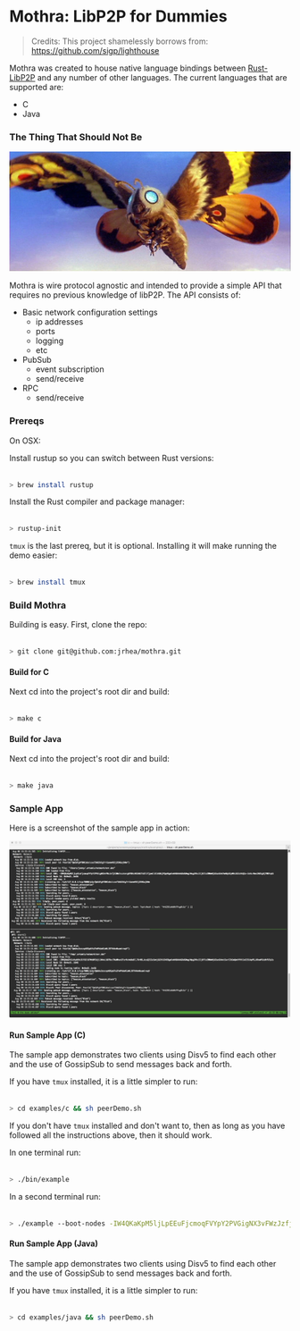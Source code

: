 # Mothra: LibP2P for Dummies

> Credits: This project shamelessly borrows from: https://github.com/sigp/lighthouse

Mothra was created to house native language bindings between [Rust-LibP2P](https://github.com/libp2p/rust-libp2p) and any number of other languages.  The current languages that are supported are:

- C
- Java

### The Thing That Should Not Be

![mothra](./resources/mothra.jpg)
  
Mothra is wire protocol agnostic and intended to provide a simple API that requires no previous knowledge of libP2P.  The API consists of:

- Basic network configuration settings 
  - ip addresses
  - ports
  - logging
  - etc
- PubSub
  - event subscription
  - send/receive
- RPC
  - send/receive



### Prereqs

On OSX:

Install rustup so you can switch between Rust versions:

```sh

> brew install rustup

```

Install the Rust compiler and package manager:

```sh

> rustup-init

```

`tmux` is the last prereq, but it is optional.  Installing it will make running the demo easier:

```sh

> brew install tmux

```


### Build Mothra

Building is easy.  First, clone the repo:

```sh

> git clone git@github.com:jrhea/mothra.git

```

#### Build for C

Next cd into the project's root dir and build:

```sh

> make c

```

#### Build for Java

Next cd into the project's root dir and build:

```sh

> make java

```

### Sample App

Here is a screenshot of the sample app in action:

![demo](./resources/demo.jpeg)


#### Run Sample App (C)

The sample app demonstrates two clients using Disv5 to find each other and the use of GossipSub to send messages back and forth.

If you have `tmux` installed, it is a little simpler to run:

```sh

> cd examples/c && sh peerDemo.sh

```

If you don't have `tmux` installed and don't want to, then as long as you have followed all the instructions above, then it should work.  

In one terminal run:

```sh

> ./bin/example

```

In a second terminal run:

```sh

> ./example --boot-nodes -IW4QKaKpM5ljLpEEuFjcmoqFVYpY2PVGigNX3vFWzJzfjESWmltcztnrgKP8hLHKShBZTd2lIfjpwCiZCtK8GjPQq4DgmlwhH8AAAGDdGNwgiMog3VkcIIjKIlzZWNwMjU2azGhA7mA0yD2yMhLDZ2cHtQCe-2xhLrBmcCM2Eg9jYWDFqk5 --listen-address 127.0.0.1 --port 9001 --datadir /tmp/.artemis

```

#### Run Sample App (Java)

The sample app demonstrates two clients using Disv5 to find each other and the use of GossipSub to send messages back and forth.

If you have `tmux` installed, it is a little simpler to run:

```sh

> cd examples/java && sh peerDemo.sh

```
